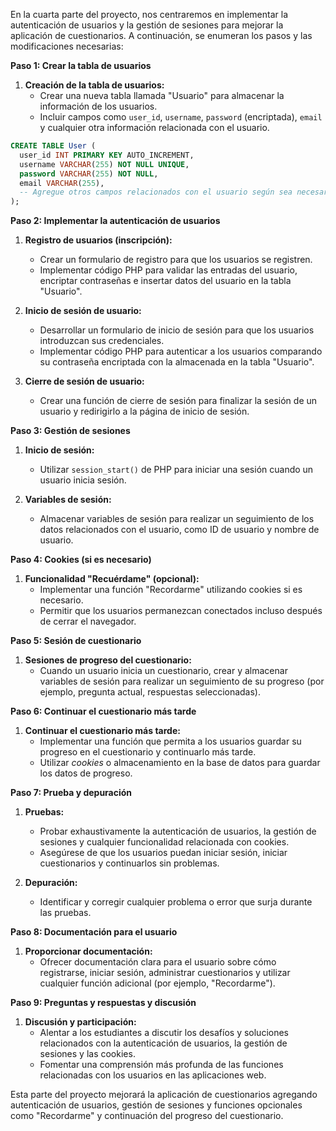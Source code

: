 En la cuarta parte del proyecto, nos centraremos en implementar la autenticación de usuarios y la gestión de sesiones para mejorar la aplicación de cuestionarios. A continuación, se enumeran los pasos y las modificaciones necesarias:

**Paso 1: Crear la tabla de usuarios**

1. **Creación de la tabla de usuarios:**
   - Crear una nueva tabla llamada "Usuario" para almacenar la información de los usuarios.
   - Incluir campos como `user_id`, `username`, `password` (encriptada), `email` y cualquier otra información relacionada con el usuario.

```sql
CREATE TABLE User (
  user_id INT PRIMARY KEY AUTO_INCREMENT,
  username VARCHAR(255) NOT NULL UNIQUE,
  password VARCHAR(255) NOT NULL,
  email VARCHAR(255),
  -- Agregue otros campos relacionados con el usuario según sea necesario
);
```

**Paso 2: Implementar la autenticación de usuarios**

1. **Registro de usuarios (inscripción):**

   - Crear un formulario de registro para que los usuarios se registren.
   - Implementar código PHP para validar las entradas del usuario, encriptar contraseñas e insertar datos del usuario en la tabla "Usuario".
2. **Inicio de sesión de usuario:**

   - Desarrollar un formulario de inicio de sesión para que los usuarios introduzcan sus credenciales.
   - Implementar código PHP para autenticar a los usuarios comparando su contraseña encriptada con la almacenada en la tabla "Usuario".
3. **Cierre de sesión de usuario:**

   - Crear una función de cierre de sesión para finalizar la sesión de un usuario y redirigirlo a la página de inicio de sesión.

**Paso 3: Gestión de sesiones**

1. **Inicio de sesión:**

   - Utilizar `session_start()` de PHP para iniciar una sesión cuando un usuario inicia sesión.
2. **Variables de sesión:**

   - Almacenar variables de sesión para realizar un seguimiento de los datos relacionados con el usuario, como ID de usuario y nombre de usuario.

**Paso 4: Cookies (si es necesario)**

1. **Funcionalidad "Recuérdame" (opcional):**
   - Implementar una función "Recordarme" utilizando cookies si es necesario.
   - Permitir que los usuarios permanezcan conectados incluso después de cerrar el navegador.

**Paso 5: Sesión de cuestionario**

1. **Sesiones de progreso del cuestionario:**
   - Cuando un usuario inicia un cuestionario, crear y almacenar variables de sesión para realizar un seguimiento de su progreso (por ejemplo, pregunta actual, respuestas seleccionadas).

**Paso 6: Continuar el cuestionario más tarde**

1. **Continuar el cuestionario más tarde:**
   - Implementar una función que permita a los usuarios guardar su progreso en el cuestionario y continuarlo más tarde.
   - Utilizar *cookies* o almacenamiento en la base de datos para guardar los datos de progreso.

**Paso 7: Prueba y depuración**

1. **Pruebas:**

   - Probar exhaustivamente la autenticación de usuarios, la gestión de sesiones y cualquier funcionalidad relacionada con cookies.
   - Asegúrese de que los usuarios puedan iniciar sesión, iniciar cuestionarios y continuarlos sin problemas.
2. **Depuración:**

   - Identificar y corregir cualquier problema o error que surja durante las pruebas.

**Paso 8: Documentación para el usuario**

1. **Proporcionar documentación:**
   - Ofrecer documentación clara para el usuario sobre cómo registrarse, iniciar sesión, administrar cuestionarios y utilizar cualquier función adicional (por ejemplo, "Recordarme").

**Paso 9: Preguntas y respuestas y discusión**

1. **Discusión y participación:**
   - Alentar a los estudiantes a discutir los desafíos y soluciones relacionados con la autenticación de usuarios, la gestión de sesiones y las cookies.
   - Fomentar una comprensión más profunda de las funciones relacionadas con los usuarios en las aplicaciones web.

Esta parte del proyecto mejorará la aplicación de cuestionarios agregando autenticación de usuarios, gestión de sesiones y funciones opcionales como "Recordarme" y continuación del progreso del cuestionario.
